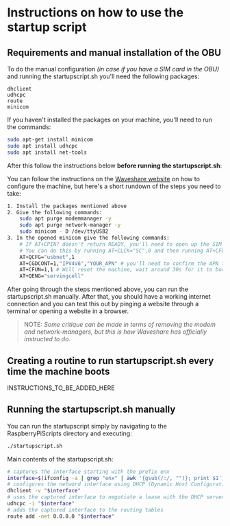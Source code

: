 # Instructions on how to use the startup script

## Requirements and manual installation of the OBU
To do the manual configuration *(in case if you have a SIM card in the OBU)* and running the startupscript.sh you'll need the following packages:
```
dhclient
udhcpc
route
minicom
```

If you haven't installed the packages on your machine, you'll need to run the commands:
```sh
sudo apt-get install minicom
sudo apt install udhcpc
sudo apt install net-tools
```

After this follow the instructions below **before running the startupscript.sh**:

You can follow the instructions on the [Waveshare website](https://www.waveshare.com/wiki/USB_TO_M.2_B_KEY#Working_With_Raspberry_Pi) on how to configure the machine, but here's a short rundown of the steps you need to take:
```sh
1. Install the packages mentioned above
2. Give the following commands:
    sudo apt purge modemmanager -y 
    sudo apt purge network-manager -y
    sudo minicom - D /dev/ttyUSB2
3. In the opened minicom give the following commands:
    # If AT+CPIN? doesn't return READY, you'll need to open up the SIM card.
    # You can do this by running AT+CLCK="SC",0 and then running AT+CFUN=1,1.
    AT+QCFG="usbnet",1
    AT+CGDCONT=1,"IPV4V6","YOUR_APN" # you'll need to confirm the APN through your operator.
    AT+CFUN=1,1 # Will reset the machine, wait around 30s for it to boot up again
    AT+QENG="servingcell"
```
After going through the steps mentioned above, you can run the startupscript.sh manually. After that, you should have a working internet connection and you can test this out by pinging a website through a terminal or opening a website in a browser.

>NOTE: *Some critique can be made in terms of removing the modem and network-managers, but this is how Waveshare has officially instructed to do.*

## Creating a routine to run startupscript.sh every time the machine boots
INSTRUCTIONS_TO_BE_ADDED_HERE

## Running the startupscript.sh manually
You can run the startupscript simply by navigating to the RaspberryPiScripts directory and executing:
```sh
./startupscript.sh
```

Main contents of the startupscript.sh:
```sh
# captures the interface starting with the prefix enx
interface=$(ifconfig -a | grep "enx" | awk '{gsub(/:/, "")}; print $1') 
# configures the netword interface using DHCP (Dynamic Host Configuration Protocol)
dhclient -v "$interface"
# uses the captured interface to negotiate a lease with the DHCP server
udhcpc -i "$interface"
# adds the captured interface to the routing tables
route add -net 0.0.0.0 "$interface"
```